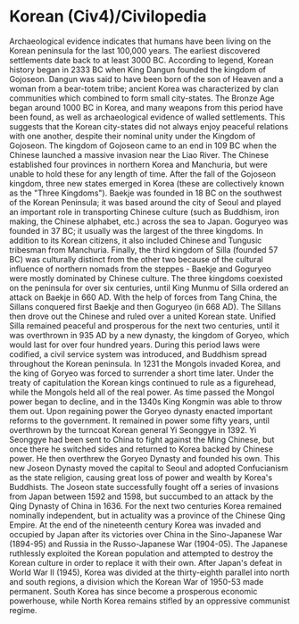 # Korean (Civ4)/Civilopedia

Archaeological evidence indicates that humans have been living on the Korean peninsula for the last 100,000 years. The earliest discovered settlements date back to at least 3000 BC. According to legend, Korean history began in 2333 BC when King Dangun founded the kingdom of Gojoseon. Dangun was said to have been born of the son of Heaven and a woman from a bear-totem tribe; ancient Korea was characterized by clan communities which combined to form small city-states. The Bronze Age began around 1000 BC in Korea, and many weapons from this period have been found, as well as archaeological evidence of walled settlements. This suggests that the Korean city-states did not always enjoy peaceful relations with one another, despite their nominal unity under the Kingdom of Gojoseon. The kingdom of Gojoseon came to an end in 109 BC when the Chinese launched a massive invasion near the Liao River. The Chinese established four provinces in northern Korea and Manchuria, but were unable to hold these for any length of time.
After the fall of the Gojoseon kingdom, three new states emerged in Korea (these are collectively known as the "Three Kingdoms"). Baekje was founded in 18 BC on the southwest of the Korean Peninsula; it was based around the city of Seoul and played an important role in transporting Chinese culture (such as Buddhism, iron making, the Chinese alphabet, etc.) across the sea to Japan. Goguryeo was founded in 37 BC; it usually was the largest of the three kingdoms. In addition to its Korean citizens, it also included Chinese and Tungusic tribesman from Manchuria. Finally, the third kingdom of Silla (founded 57 BC) was culturally distinct from the other two because of the cultural influence of northern nomads from the steppes - Baekje and Goguryeo were mostly dominated by Chinese culture. The three kingdoms coexisted on the peninsula for over six centuries, until King Munmu of Silla ordered an attack on Baekje in 660 AD. With the help of forces from Tang China, the Sillans conquered first Baekje and then Goguryeo (in 668 AD). The Sillans then drove out the Chinese and ruled over a united Korean state.
Unified Silla remained peaceful and prosperous for the next two centuries, until it was overthrown in 935 AD by a new dynasty, the kingdom of Goryeo, which would last for over four hundred years. During this period laws were codified, a civil service system was introduced, and Buddhism spread throughout the Korean peninsula. In 1231 the Mongols invaded Korea, and the king of Goryeo was forced to surrender a short time later. Under the treaty of capitulation the Korean kings continued to rule as a figurehead, while the Mongols held all of the real power. As time passed the Mongol power began to decline, and in the 1340s King Kongmin was able to throw them out. Upon regaining power the Goryeo dynasty enacted important reforms to the government. It remained in power some fifty years, until overthrown by the turncoat Korean general Yi Seonggye in 1392.
Yi Seonggye had been sent to China to fight against the Ming Chinese, but once there he switched sides and returned to Korea backed by Chinese power. He then overthrew the Goryeo Dynasty and founded his own. This new Joseon Dynasty moved the capital to Seoul and adopted Confucianism as the state religion, causing great loss of power and wealth by Korea's Buddhists. The Joseon state successfully fought off a series of invasions from Japan between 1592 and 1598, but succumbed to an attack by the Qing Dynasty of China in 1636. For the next two centuries Korea remained nominally independent, but in actuality was a province of the Chinese Qing Empire.
At the end of the nineteenth century Korea was invaded and occupied by Japan after its victories over China in the Sino-Japanese War (1894-95) and Russia in the Russo-Japanese War (1904-05). The Japanese ruthlessly exploited the Korean population and attempted to destroy the Korean culture in order to replace it with their own. After Japan's defeat in World War II (1945), Korea was divided at the thirty-eighth parallel into north and south regions, a division which the Korean War of 1950-53 made permanent. South Korea has since become a prosperous economic powerhouse, while North Korea remains stifled by an oppressive communist regime.